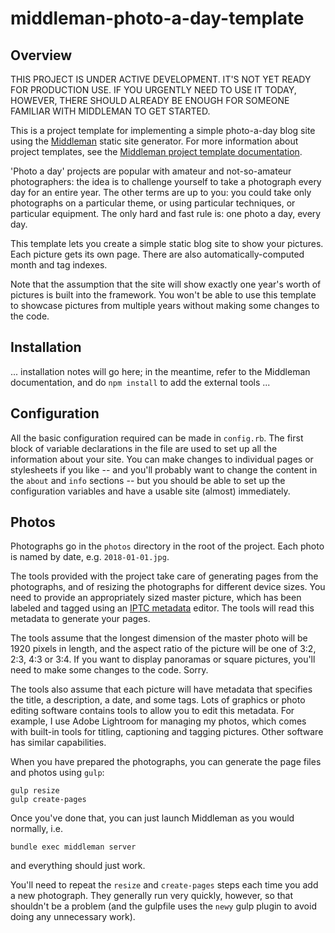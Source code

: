 # middleman-photo-a-day-template

## Overview

THIS PROJECT IS UNDER ACTIVE DEVELOPMENT. IT'S NOT YET READY FOR PRODUCTION USE. IF YOU URGENTLY NEED TO USE IT TODAY, HOWEVER, THERE SHOULD ALREADY BE ENOUGH FOR SOMEONE FAMILIAR WITH MIDDLEMAN TO GET STARTED.

This is a project template for implementing a simple photo-a-day blog site using the [Middleman](http://middlemanapp.com/) static site generator. For more information about project templates, see the 
[Middleman project template documentation](https://middlemanapp.com/advanced/project-templates/).

'Photo a day' projects are popular with amateur and not-so-amateur photographers: the idea is to challenge yourself to take a photograph every day for an entire year. The other terms are up to you: you could take only photographs on a particular theme, or using particular techniques, or particular equipment. The only hard and fast rule is: one photo a day, every day.

This template lets you create a simple static blog site to show your pictures. Each picture gets its own page. There are also automatically-computed month and tag indexes.

Note that the assumption that the site will show exactly one year's worth of pictures is built into the framework. You won't be able to use this template to showcase pictures from multiple years without making some changes to the code.

## Installation

... installation notes will go here; in the meantime, refer to the Middleman documentation, and do `npm install` to add the external tools ...

## Configuration

All the basic configuration required can be made in `config.rb`. The first block of variable declarations in the file are used to set up all the information about your site. You can make changes to individual pages or stylesheets if you like -- and you'll probably want to change the content in the `about` and `info` sections -- but you should be able to set up the configuration variables and have a usable site (almost) immediately.

## Photos

Photographs go in the `photos` directory in the root of the project. Each photo is named by date, e.g. `2018-01-01.jpg`.

The tools provided with the project take care of generating pages from the photographs, and of resizing the photographs for different device sizes. You need to provide an appropriately sized master picture, which has been labeled and tagged using an [IPTC metadata](https://iptc.org/standards/photo-metadata/) editor. The tools will read this metadata to generate your pages.

The tools assume that the longest dimension of the master photo will be 1920 pixels in length, and the aspect ratio of the picture will be one of 3:2, 2:3, 4:3 or 3:4. If you want to display panoramas or square pictures, you'll need to make some changes to the code. Sorry.	
	
The tools also assume that each picture will have metadata that specifies the title, a description, a date, and some tags. Lots of graphics or photo editing software contains tools to allow you to edit this metadata. For example, I use Adobe Lightroom for managing my photos, which comes with built-in tools for titling, captioning and tagging pictures. Other software has similar capabilities.

When you have prepared the photographs, you can generate the page files and photos using `gulp`:

	gulp resize
	gulp create-pages
	
Once you've done that, you can just launch Middleman as you would normally, i.e.

	bundle exec middleman server
	
and everything should just work.

You'll need to repeat the `resize` and `create-pages` steps each time you add a new photograph. They generally run very quickly, however, so that shouldn't be a problem (and the gulpfile uses the `newy` gulp plugin to avoid doing any unnecessary work).
